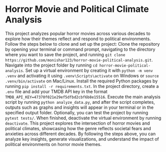 # Horror Movie and Political Climate Analysis

This project analyzes popular horror movies across various decades to explore how their themes reflect and respond to political environments. Follow the steps below to clone and set up the project: Clone the repository by opening your terminal or command prompt, navigating to the directory where you want to save the project, and running `git clone https://github.com/monishar123/horror-movie-political-analysis.git`. Navigate into the project folder by running `cd horror-movie-political-analysis`. Set up a virtual environment by creating it with `python -m venv .venv` and activating it using `.venv\Scripts\activate` on Windows or `source .venv/bin/activate` on Mac/Linux. Install the required Python packages by running `pip install -r requirements.txt`. In the project directory, create a `.env` file and add your TMDB API key in the format `TMDB_API_KEY=47370f021e29ef5dfbd2cbf6b8e15516`. Execute the main analysis script by running `python analyze_data.py`, and after the script completes, outputs such as graphs and insights will appear in your terminal or in the specified output folder. Optionally, you can test the project by running `pytest tests/`. When finished, deactivate the virtual environment by running `deactivate`. This project explores the intersection of horror movies and political climates, showcasing how the genre reflects societal fears and anxieties across different decades. By following the steps above, you can analyze key insights, generate visualizations, and understand the impact of political environments on horror movie themes.
